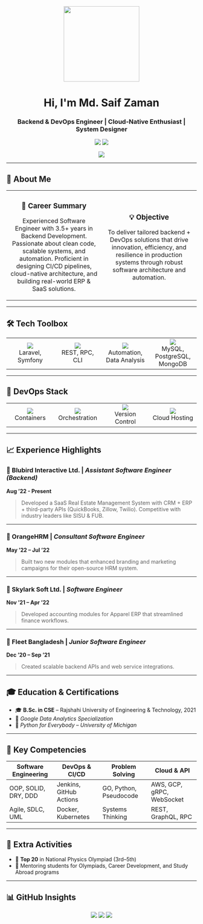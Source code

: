 <!-- Modern GitHub Profile for Md. Saif Zaman -->

<div align="center">
  <img src="https://media.giphy.com/media/qgQUggAC3Pfv687qPC/giphy.gif" width="200" />
  <h1>Hi, I'm Md. Saif Zaman</h1>
  <h3>Backend & DevOps Engineer | Cloud-Native Enthusiast | System Designer</h3>

  <p>
    <a href="mailto:xxxxxxxxxxxx@gmail.com"><img src="https://img.shields.io/badge/Gmail-D14836?style=for-the-badge&logo=gmail&logoColor=white" /></a>
    <a href="https://www.linkedin.com/in/thesaifzaman/"><img src="https://img.shields.io/badge/LinkedIn-0077B5?style=for-the-badge&logo=linkedin&logoColor=white" /></a>
  </p>

  <img src="https://komarev.com/ghpvc/?username=thesaifzaman&label=Profile%20views&color=0e75b6&style=flat-square" />
</div>

---

## 🧭 About Me

<div align="center">

<table>
<tr>
<td align="center" width="48%">
  
### 🎯 Career Summary  
Experienced Software Engineer with 3.5+ years in Backend Development. Passionate about clean code, scalable systems, and automation. Proficient in designing CI/CD pipelines, cloud-native architecture, and building real-world ERP & SaaS solutions.

</td>
<td align="center" width="48%">

### 💡 Objective  
To deliver tailored backend + DevOps solutions that drive innovation, efficiency, and resilience in production systems through robust software architecture and automation.

</td>
</tr>
</table>

</div>

---

## 🛠️ Tech Toolbox

<table>
  <tr>
    <td align="center" width="25%">
      <img src="https://img.shields.io/badge/PHP-777BB4?style=for-the-badge&logo=php&logoColor=white" /><br>Laravel, Symfony
    </td>
    <td align="center" width="25%">
      <img src="https://img.shields.io/badge/Go-00ADD8?style=for-the-badge&logo=go&logoColor=white" /><br>REST, RPC, CLI
    </td>
    <td align="center" width="25%">
      <img src="https://img.shields.io/badge/Python-3776AB?style=for-the-badge&logo=python&logoColor=white" /><br>Automation, Data Analysis
    </td>
    <td align="center" width="25%">
      <img src="https://img.shields.io/badge/SQL-4479A1?style=for-the-badge&logo=mysql&logoColor=white" /><br>MySQL, PostgreSQL, MongoDB
    </td>
  </tr>
</table>

---

## 🚀 DevOps Stack

<table>
  <tr>
    <td align="center" width="25%">
      <img src="https://img.shields.io/badge/Docker-2496ED?style=for-the-badge&logo=docker&logoColor=white" /><br>Containers
    </td>
    <td align="center" width="25%">
      <img src="https://img.shields.io/badge/Kubernetes-326CE5?style=for-the-badge&logo=kubernetes&logoColor=white" /><br>Orchestration
    </td>
    <td align="center" width="25%">
      <img src="https://img.shields.io/badge/Git-F05032?style=for-the-badge&logo=git&logoColor=white" /><br>Version Control
    </td>
    <td align="center" width="25%">
      <img src="https://img.shields.io/badge/AWS-232F3E?style=for-the-badge&logo=amazon-aws&logoColor=white" /><br>Cloud Hosting
    </td>
  </tr>
</table>

---

## 📈 Experience Highlights

### 🔹 Blubird Interactive Ltd. | *Assistant Software Engineer (Backend)*  
**Aug ’22 - Present**  
> Developed a SaaS Real Estate Management System with CRM + ERP + third-party APIs (QuickBooks, Zillow, Twilio). Competitive with industry leaders like SISU & FUB.

---

### 🔹 OrangeHRM | *Consultant Software Engineer*  
**May ’22 – Jul ’22**  
> Built two new modules that enhanced branding and marketing campaigns for their open-source HRM system.

---

### 🔹 Skylark Soft Ltd. | *Software Engineer*  
**Nov ’21 – Apr ’22**  
> Developed accounting modules for Apparel ERP that streamlined finance workflows.

---

### 🔹 Fleet Bangladesh | *Junior Software Engineer*  
**Dec ’20 – Sep ’21**  
> Created scalable backend APIs and web service integrations.

---

## 🎓 Education & Certifications

- 🎓 **B.Sc. in CSE** – Rajshahi University of Engineering & Technology, 2021  
- 📜 *Google Data Analytics Specialization*  
- 📜 *Python for Everybody – University of Michigan*

---

## 💼 Key Competencies

<div align="center">

| Software Engineering     | DevOps & CI/CD        | Problem Solving     | Cloud & API         |
|--------------------------|------------------------|----------------------|----------------------|
| OOP, SOLID, DRY, DDD     | Jenkins, GitHub Actions| GO, Python, Pseudocode | AWS, GCP, gRPC, WebSocket |
| Agile, SDLC, UML         | Docker, Kubernetes     | Systems Thinking     | REST, GraphQL, RPC    |

</div>

---

## 🧠 Extra Activities

- 🏅 **Top 20** in National Physics Olympiad (3rd–5th)  
- 🎯 Mentoring students for Olympiads, Career Development, and Study Abroad programs  

---

## 📊 GitHub Insights

<div align="center">
  <img src="https://github-readme-stats.vercel.app/api?username=thesaifzaman&show_icons=true&theme=radical" />
  <img src="https://github-readme-stats.vercel.app/api/top-langs/?username=thesaifzaman&layout=compact&theme=radical" />
  <img src="https://github-profile-trophy.vercel.app/?username=thesaifzaman&theme=onedark" />
</div>
